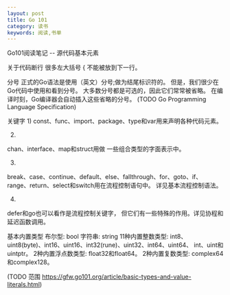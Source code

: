 ```yaml
---
layout: post
title: Go 101
category: 读书
keywords: 阅读,书单
---
```


Go101阅读笔记 -- 源代码基本元素

关于代码断行
很多左大括号 { 不能被放到下一行。

分号
正式的Go语法是使用（英文）分号;做为结尾标识符的。 
但是，我们很少在Go代码中使用和看到分号。
大多数分号都是可选的，因此它们常常被省略。 在编译时刻，Go编译器会自动插入这些省略的分号。
(TODO Go Programming Language Specification)

关键字
1)
const、func、import、package、type和var用来声明各种代码元素。

2)
chan、interface、map和struct用做 一些组合类型的字面表示中。

3)
break、case、continue、default、else、fallthrough、for、goto、if、range、return、select和switch用在流程控制语句中。 详见基本流程控制语法。

4)
defer和go也可以看作是流程控制关键字， 但它们有一些特殊的作用。详见协程和延迟函数调用。

基本内置类型
布尔型: bool
字符串: string
11种内置整数类型:
    int8、uint8(byte)、int16、uint16、int32(rune)、uint32、int64、uint64、
    int、uint和uintptr。
2种内置浮点数类型:
    float32和float64。
2种内置复数类型:
    complex64和complex128。

(TODO 范围 https://gfw.go101.org/article/basic-types-and-value-literals.html)







